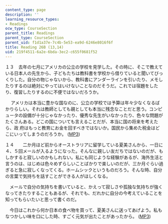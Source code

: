 ```yaml
---
content_type: page
description: ''
learning_resource_types:
- Readings
ocw_type: CourseSection
parent_title: Readings
parent_type: CourseSection
parent_uid: f1d1a37e-7c4b-5e53-ea9d-6246e8016f6f
title: Reading 26B (13,14)
uid: 219f4511-6a2e-6bda-3ec2-c655f0681f52
---
```


１３　去年の七月にアメリカの公立の学校を見学した。その時に、そこで教えている日本人の先生から、子どもたちは教科書を学校から借りていると聞いてびっくりした。自分の物じゃないから、教科書にアンダーラインを引いたり、メモしたりするのは絶対にやってはいけないことなのだそうだ。これでは宿題をした り、復習したりするのに不便ではないだろうか。

　 アメリカは本当に豊かな国なのに、公立の学校では予算は年々少なくなるばかりらしい。それは教師としても親としても本当に残念なことだと思う。コンピュータの設備が十分じゃなかったり、優秀な先生がいなかったり、色々な問題がたくさんある。どこの国についても言えることだが、本当に国の将来を考えたら、政 府はもっと教育にお金を回すべきではないか。国民から集めた税金はどこにいってしまうのだろうか。 ([MP3](/ans7870/21f/21f.505/f05/audio/Lesson26B-13.mp3))

１４　　二か月ほど前からオーストラリアに留学している夏美さんから、一日に４、５回メールが入るようになった。そんなに親しい友だちではないのだが、もしかすると寂しいのかもしれない。私にも同じような経験があるが、海外生活と言うのは、はじめは色々めずらしいことばかりで楽しいのだが、三か月ぐらい過 ぎると急に寂しくなってくる。ホームシックというものだろう。そんな時、自分の言葉で気持ちを話すことができる人がほしくなる。

　メールで自分の気持ちを書いていると、かえって寂しさや孤独な気持ちが強くなってきたりすることもあるが、それでも、だれかに自分の今考えていることを知ってもらいたいと思って書くのだ。

　今日はこれから何か日本の食べ物を買って、夏美さんに送ってあげよう。私もなつかしい味を口にした時、すごく元気が出たことがあったから。 ([MP3](/ans7870/21f/21f.505/f05/audio/Lesson26B-14.mp3))